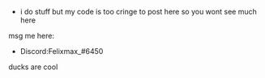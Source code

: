 - i do stuff but my code is too cringe to post here so you wont see much here


msg me here:

- Discord:Felixmax_#6450


ducks are cool 

